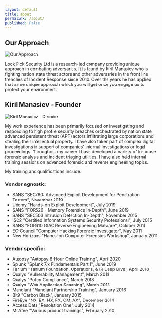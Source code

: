 ```yaml
---
layout: default
title: about
permalink: /about/
published: False
---
```


## Our Approach

![Our Approach]({{site.baseurl}}/working_environment-300x168.jpg)

Lock Pick Security Ltd is a research-led company providing unique approach in combating adversaries. It is found by Kiril Manasiev who is fighting nation state threat actors and other adversaries in the front line trenches of Incident Response since 2010. Over the years he has applied that same unique approach which you will get once you engage us to protect your environment.




## Kiril Manasiev - Founder

![Kiril Manasiev - Director]({{site.baseurl}}/Kiril_Manasiev-294x300.jpg)


My work experience has been primarily focused on investigating and responding to high profile security breaches orchestrated by nation state advanced persistent threat (APT) actors infiltrating large corporations and stealing their intellectual property. I have also taken part of complex digital investigations in support of companies' internal investigations or legal proceedings. Throughout my career I have developed a variety of in-house forensic analysis and incident triaging utilities. I have also held internal training sessions on advanced forensic and reverse engineering topics.

My training and qualifications include:

### Vendor agnostic:

- SANS "SEC760: Advanced Exploit Development for Penetration Testers", November 2019
- Udemy "Hands-on Exploit Development", July 2019 
- SANS "FOR526 - Memory Forensics In-Depth", June 2019
- SANS "SEC503 Intrusion Detection In-Depth", November 2015
- ISC2 "Certified Information Systems Security Professional", July 2015
- SANS "FOR610 GIAC Reverse Engineering Malware", October 2011
- EC-Council "Computer Hacking Forensic Investigator", May 2011
- New Horizons "Hands-on Computer Forensics Workshop", January 2011

### Vendor specific:
- Autopsy "Autopsy 8-Hour Online Training", April 2020
- Splunk "Splunk 7.x Fundamentals Part 1", June 2019
- Tanium "Tanium Foundation, Operations, & IR Deep Dive", April 2018
- Qualys "Vulnerability Management", March 2018
- Qualys "Policy Compliance", March 2018
- Qualys "Web Application Scanning", March 2018
- Mandiant "Mandiant Partnership Training", January 2016
- Bit9 "Carbon Black", January 2015
- FireEye "NX, EX, HX, FX, CM, AX", December 2014
- Access Data "Resolution One", July 2014
- McAfee "Various product trainings", February 2010
